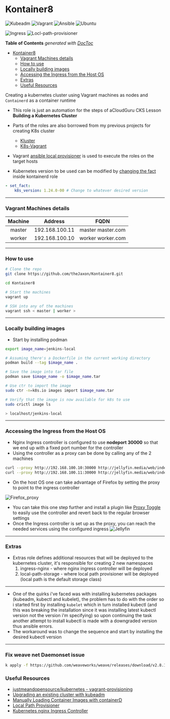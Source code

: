 # Kontainer8

![Kubeadm](https://img.shields.io/badge/-Kubeadm%201.24.0-326CE5?style=for-the-badge&logo=Kubernetes&logoColor=white)
![Vagrant](https://img.shields.io/badge/-Vagrant-1563FF?style=for-the-badge&logo=Vagrant&logoColor=white)
![Ansible](https://img.shields.io/badge/-ansible-C9284D?style=for-the-badge&logo=ansible&logoColor=white)
![Ubuntu](https://img.shields.io/badge/-ubuntu%2022.04-E95420?style=for-the-badge&logo=ubuntu&logoColor=white)


![Ingress](https://img.shields.io/badge/nginx-ingress%20controller-269539?style=for-the-badge&logo=Nginx)
![Locl-path-provisioner](https://img.shields.io/badge/Dynamic%20provisioning-local%20path%20provisioner-0075A8?style=for-the-badge&logo=Rancher)

<!-- START doctoc generated TOC please keep comment here to allow auto update -->
<!-- DON'T EDIT THIS SECTION, INSTEAD RE-RUN doctoc TO UPDATE -->
**Table of Contents**  *generated with [DocToc](https://github.com/thlorenz/doctoc)*

- [Kontainer8](#kontainer8)
    - [Vagrant Machines details](#vagrant-machines-details)
    - [How to use](#how-to-use)
    - [Locally building images](#locally-building-images)
    - [Accessing the Ingress from the Host OS](#accessing-the-ingress-from-the-host-os)
    - [Extras](#extras)
    - [Useful Resources](#useful-resources)

<!-- END doctoc generated TOC please keep comment here to allow auto update -->

Creating a kubernetes cluster using Vagrant machines as nodes and `Containerd` as a container runtime
- This role is just an automation for the steps of aCloudGuru CKS Lesson **Building a Kubernetes Cluster**
- Parts of the roles are also borrowed from my previous projects for creating K8s cluster
    - [Kluster](https://github.com/theJaxon/Kluster)
    - [K8s-Vagrant](https://github.com/theJaxon/K8s-Vagrant)
- Vagrant [ansible local provisioner](https://www.vagrantup.com/docs/provisioning/ansible_local) is used to execute the roles on the target hosts

- Kubernetes version to be used can be modified by [changing the fact](https://github.com/theJaxon/Kontainerd/blob/main/kontainerd/tasks/prerequisites.yml#L40) inside kontainerd role 
```yaml
- set_fact:
    k8s_version: 1.24.0-00 # Change to whatever desired version
```
---

### Vagrant Machines details

|  Machine |    Address    |         FQDN         |
|:--------:|:-------------:|:--------------------:|
|  master | 192.168.100.11 |  master master.com |
| worker | 192.168.100.10 | worker worker.com |

---

### How to use
```bash
# Clone the repo
git clone https://github.com/theJaxon/Kontainer8.git

cd Kontainer8

# Start the machines 
vagrant up 

# SSH into any of the machines 
vagrant ssh < master | worker >
```

---

### Locally building images

- Start by installing podman
```bash
export image_name=jenkins-local

# Assuming there's a Dockerfile in the current working directory
podman build --tag $image_name .

# Save the image into tar file
podman save $image_name -o $image_name.tar

# Use ctr to import the image 
sudo ctr -n=k8s.io images import $image_name.tar

# Verify that the image is now available for k8s to use 
sudo crictl image ls

> localhost/jenkins-local
``` 

---

### Accessing the Ingress from the Host OS

- Nginx Ingress controller is configured to use **nodeport 30000** so that we end up with a fixed port number for the controller
- Using the controller as a proxy can be done by calling any of the 2 machines 
```bash
curl --proxy http://192.168.100.10:30000 http://jellyfin.media/web/index.html
curl --proxy http://192.168.100.11:30000 http://jellyfin.media/web/index.html
```
- On the host OS one can take advantage of Firefox by setting the proxy to point to the ingress controller 

![Firefox_proxy](https://github.com/theJaxon/Kontainer8/blob/main/etc/Firefox_Proxy.jpg)

- You can take this one step further and install a plugin like [Proxy Toggle](https://addons.mozilla.org/en-US/firefox/addon/proxy-toggle-button/) to easily use the controller and revert back to the regular browser settings
- Once the Ingress controller is set up as the proxy, you can reach the needed services using the configured ingress
![Jellyfin](https://github.com/theJaxon/Kontainer8/blob/main/etc/Jellyfin.jpg)



---

### Extras
- Extras role defines additional resources that will be deployed to the kubernetes cluster, it's responsible for creating 2 new namespaces
  1. ingress-nginx - where nginx ingress controller will be deployed
  2. local-path-storage - where local path provisioner will be deployed (local path is the default storage class)

---

- One of the quirks i've faced was with installing kubernetes packages (kubeadm, kubectl and kubelet), the problem has to do with the order so i started first by installing `kubelet` which in turn installed kubectl (and this was breaking the installation since it was installing latest kubectl version not the version i'm specifying) so upon continuing the task another attempt to install kubectl is made with a downgraded version thus ansible errors. 
- The workaround was to change the sequence and start by installing the desired kubectl version 

---

### Fix weave net Daemonset issue
```bash
k apply -f https://github.com/weaveworks/weave/releases/download/v2.8.1/weave-daemonset-k8s-1.11.yaml
```

### Useful Resources
- [ justmeandopensource/kubernetes - vagrant-provisioning ](https://github.com/justmeandopensource/kubernetes/tree/master/vagrant-provisioning)
- [Upgrading an existing cluster with kubeadm](https://kubernetes.io/docs/tasks/administer-cluster/coredns/#migrating-to-coredns)
- [Manually Loading Container Images with containerD](https://blog.scottlowe.org/2020/01/25/manually-loading-container-images-with-containerd/)
- [Local Path Provisioner](https://github.com/rancher/local-path-provisioner)
- [Kubernetes nginx Ingress Controller](https://kubernetes.github.io/ingress-nginx/deploy/baremetal/)
